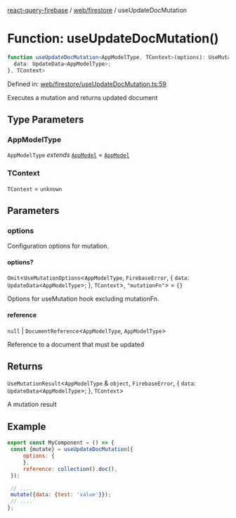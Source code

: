 [react-query-firebase](../../../modules.md) / [web/firestore](../index.md) / useUpdateDocMutation

# Function: useUpdateDocMutation()

```ts
function useUpdateDocMutation<AppModelType, TContext>(options): UseMutationResult<AppModelType & object, FirebaseError, {
  data: UpdateData<AppModelType>;
}, TContext>
```

Defined in: [web/firestore/useUpdateDocMutation.ts:59](https://github.com/vpishuk/react-query-firebase/blob/47ed1ecd8b83d68dd4237e8eb73f6aa6dea2c1fa/web/firestore/useUpdateDocMutation.ts#L59)

Executes a mutation and returns updated document

## Type Parameters

### AppModelType

`AppModelType` *extends* [`AppModel`](../../../types/type-aliases/AppModel.md) = [`AppModel`](../../../types/type-aliases/AppModel.md)

### TContext

`TContext` = `unknown`

## Parameters

### options

Configuration options for mutation.

#### options?

`Omit`\<`UseMutationOptions`\<`AppModelType`, `FirebaseError`, \{
  `data`: `UpdateData`\<`AppModelType`\>;
 \}, `TContext`\>, `"mutationFn"`\> = `{}`

Options for useMutation hook excluding mutationFn.

#### reference

`null` \| `DocumentReference`\<`AppModelType`, `AppModelType`\>

Reference to a document that must be updated

## Returns

`UseMutationResult`\<`AppModelType` & `object`, `FirebaseError`, \{
  `data`: `UpdateData`\<`AppModelType`\>;
 \}, `TContext`\>

A mutation result

## Example

```jsx
export const MyComponent = () => {
 const {mutate} = useUpdateDocMutation({
     options: {
     },
     reference: collection().doc(),
 });

 // ....
 mutate({data: {test: 'value'}});
 // ....
};
```

